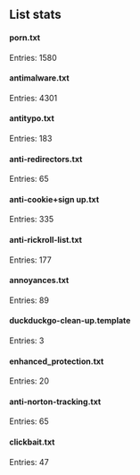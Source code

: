 ## List stats
#### porn.txt
Entries: 1580 <br> 
#### antimalware.txt
Entries: 4301 <br> 
#### antitypo.txt
Entries: 183 <br> 
#### anti-redirectors.txt
Entries: 65 <br> 
#### anti-cookie+sign up.txt
Entries: 335 <br> 
#### anti-rickroll-list.txt
Entries: 177 <br> 
#### annoyances.txt
Entries: 89 <br> 
#### duckduckgo-clean-up.template
Entries: 3 <br> 
#### enhanced_protection.txt
Entries: 20 <br> 
#### anti-norton-tracking.txt
Entries: 65 <br> 
#### clickbait.txt
Entries: 47 <br> 
